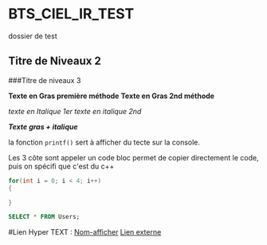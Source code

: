 # BTS_CIEL_IR_TEST
dossier de test

## Titre de Niveaux 2

###Titre de niveaux 3

**Texte en Gras première méthode**
__Texte en Gras 2nd méthode__

*texte en Italique 1er*
_texte en italique 2nd_

***Texte gras + italique***

la fonction `printf()` sert à afficher du tecte sur la console.

Les 3 côte sont appeler un code bloc permet de copier directement le code, puis on spécifi que c'est du c++
```c++
for(int i = 0; i < 4; i++)
{

}
```

```sql
SELECT * FROM Users;
```

#Lien Hyper TEXT :
[Nom-afficher](Lien-du-site)
[Lien externe](https://www.google.com)






















